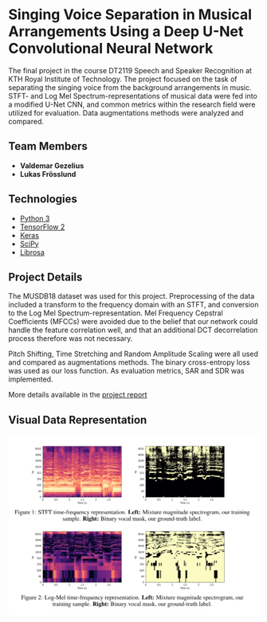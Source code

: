 # Singing Voice Separation in Musical Arrangements Using a Deep U-Net Convolutional Neural Network

The final project in the course DT2119 Speech and Speaker Recognition at KTH Royal Institute of Technology. The project focused on the task of separating the singing voice from the background arrangements in music. STFT- and Log Mel Spectrum-representations of musical data were fed into a modified U-Net CNN, and common metrics within the research field were utilized for evaluation. Data augmentations methods were analyzed and compared.

## Team Members

<ul>
    <li>
        <strong>Valdemar Gezelius</strong>
    </li>  
    <li>
        <strong>Lukas Frösslund</strong>
    </li>
</ul>

## Technologies

-   [Python 3](https://www.python.org/)
-   [TensorFlow 2](https://www.tensorflow.org/)
-   [Keras](https://keras.io/)
-   [SciPy](https://www.scipy.org/)
-   [Librosa](https://librosa.org/doc/latest/index.html)

## Project Details

The MUSDB18 dataset was used for this project. Preprocessing of the data included a transform to the frequency domain with an STFT, and conversion to the Log Mel Spectrum-representation. Mel Frequency Cepstral Coefficients (MFCCs) were avoided due to the belief that our network could handle the feature correlation well, and that an additional DCT decorrelation process therefore was not necessary.

Pitch Shifting, Time Stretching and Random Amplitude Scaling were all used and compared as augmentations methods. The binary cross-entropy loss was used as our loss function. As evaluation metrics, SAR and SDR was implemented.

More details available in the <a href="https://github.com/vgez/Deep-Learning-Singing-Voice-Separation/blob/main/Project_Report_DT2119.pdf">project report</a>

## Visual Data Representation

![data_rep](https://github.com/vgez/Deep-Learning-Singing-Voice-Separation/blob/main/images/data_rep.png?raw=true)
